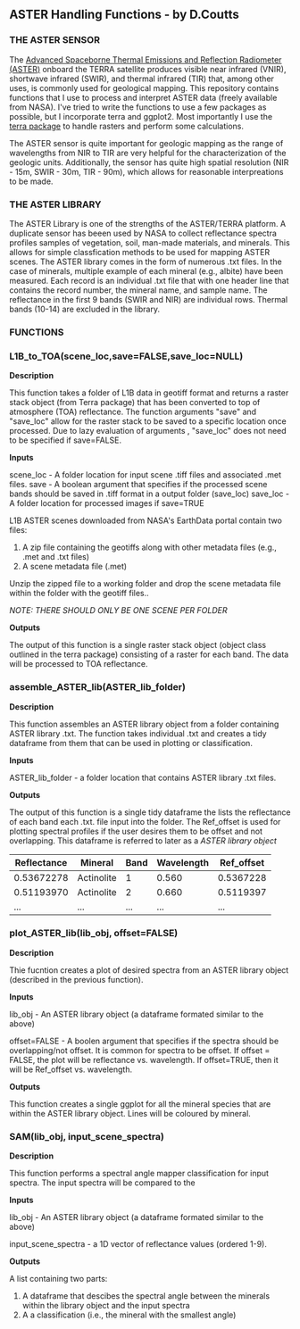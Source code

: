 ## ASTER Handling Functions - by D.Coutts

### THE ASTER SENSOR
The [Advanced Spaceborne Thermal Emissions and Reflection Radiometer (ASTER)](https://asterweb.jpl.nasa.gov/) onboard the TERRA satellite produces visible near infrared (VNIR), shortwave infrared (SWIR), and thermal infrared (TIR) that, among other uses, is commonly used for geological mapping. This repository contains functions that I use to process and interpret ASTER data (freely available from NASA). I've tried to write the functions to use a few packages as possible, but I incorporate terra and ggplot2. Most importantly I use the [terra package](https://rspatial.org/terra/pkg/index.html) to handle rasters and perform some calculations. 

The ASTER sensor is quite important for geologic mapping as the range of wavelengths from NIR to TIR are very helpful for the characterization of the geologic units. Additionally, the sensor has quite high spatial resolution (NIR - 15m, SWIR - 30m, TIR - 90m), which allows for reasonable interpreations to be made. 

### THE ASTER LIBRARY
The ASTER Library is one of the strengths of the ASTER/TERRA platform. A duplicate sensor has beeen used by  NASA to collect reflectance spectra profiles samples of vegetation, soil, man-made materials, and minerals. This allows for simple classfication methods to be used for mapping ASTER scenes. The ASTER library comes in the form of numerous .txt files. In the case of minerals, multiple example of each mineral (e.g., albite) have been measured. Each record is an individual .txt file that with one header line that contains the record number, the mineral name, and sample name. The reflectance in the first 9 bands (SWIR and NIR) are individual rows. Thermal bands (10-14) are excluded in the library.


### FUNCTIONS

### L1B_to_TOA(scene_loc,save=FALSE,save_loc=NULL)

**Description**

This function takes a folder of L1B data in geotiff format and returns a raster stack object (from Terra package) that has been converted to top of atmosphere (TOA) reflectance. The function arguments "save" and "save_loc" allow for the raster stack to be saved to a specific location once processed. Due to lazy evaluation of arguments , "save_loc" does not need to be specified if save=FALSE.  

**Inputs**

scene_loc  -  A folder location for input scene .tiff files and associated .met files.
save  -  A boolean argument that specifies if the processed scene bands should be saved in .tiff format in a output folder (save_loc)
save_loc  -  A folder location for processed images if save=TRUE

L1B ASTER scenes downloaded from NASA's EarthData portal contain two files:
1. A zip file containing the geotiffs along with other metadata files (e.g., .met and .txt files)
2. A scene metadata file (.met)

Unzip the zipped file to a working folder and drop the scene metadata file within the folder with the geotiff files..

*NOTE: THERE SHOULD ONLY BE ONE SCENE PER FOLDER*

**Outputs**

The output of this function is a single raster stack object (object class outlined in the terra package) consisting of a raster for each band. The data will be processed to TOA reflectance.

### assemble_ASTER_lib(ASTER_lib_folder)

**Description**

This function assembles an ASTER library object from a folder containing ASTER library .txt. The function takes individual .txt and creates a tidy dataframe from them that can be used in plotting or classification.

**Inputs**

ASTER_lib_folder  -  a folder location that contains ASTER library .txt files.

**Outputs**

The output of this function is a single tidy dataframe the lists the reflectance of each band each .txt. file input into the folder. The Ref_offset is used for plotting spectral profiles if the user desires them to be offset and not overlapping. This dataframe is referred to later as a *ASTER library object*

| Reflectance | Mineral    | Band | Wavelength | Ref_offset |
| ----------- | ---------- | ---- | ---------- | ---------- |
| 0.53672278  | Actinolite | 1    | 0.560      | 0.5367228  |
| 0.51193970  | Actinolite | 2    | 0.660      | 0.5119397  |
| ...         | ...        | ...  | ...        | ...        |

### plot_ASTER_lib(lib_obj, offset=FALSE)

**Description**

Thie fucntion creates a plot of desired spectra from an ASTER library object (described in the previous function).

**Inputs**

lib_obj  -  An ASTER library object (a dataframe formated similar to the above)

offset=FALSE  -  A boolen argument that specifies if the spectra should be overlapping/not offset. It is common for spectra to be offset. If offset = FALSE, the plot will be reflectance vs. wavelength. If offset=TRUE, then it will be Ref_offset vs. wavelength. 

**Outputs**

This function creates a single ggplot for all the mineral species that are within the ASTER library object. Lines will be coloured by mineral. 

### SAM(lib_obj, input_scene_spectra)

**Description**

This function performs a spectral angle mapper classification for input spectra. The input spectra will be compared to the 

**Inputs**

lib_obj  - An ASTER library object (a dataframe formated similar to the above)

input_scene_spectra - a 1D vector of reflectance values (ordered 1-9).

**Outputs**

A list containing two parts:
1. A dataframe that descibes the spectral angle between the minerals within the library object and the input spectra
2. A a classification (i.e., the mineral with the smallest angle)
